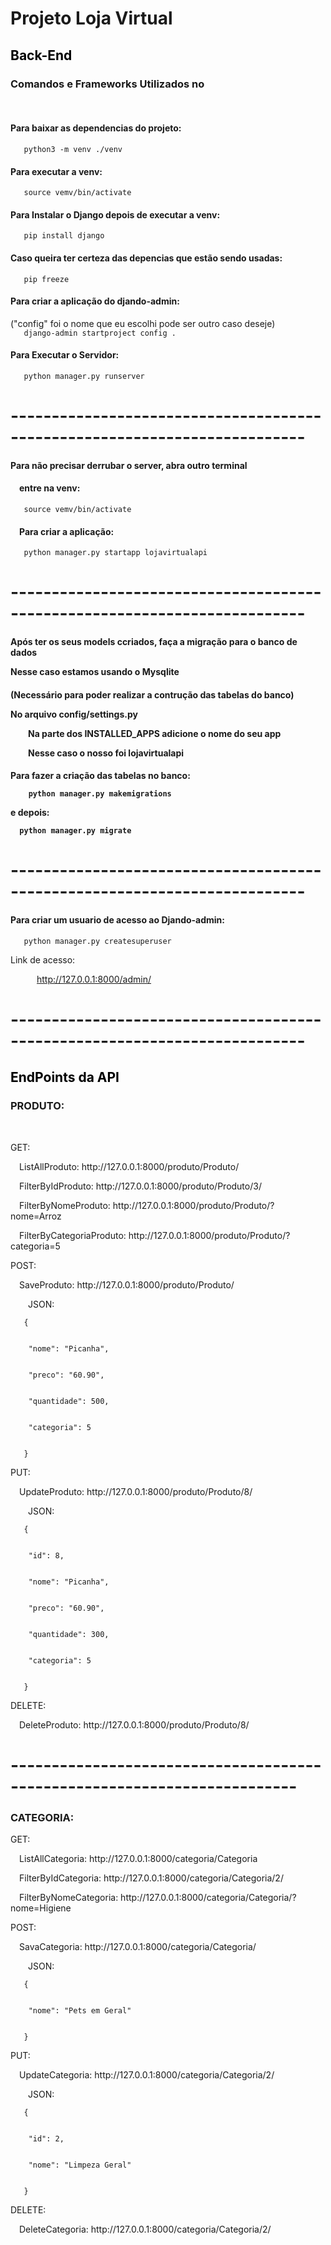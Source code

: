 <h1>Projeto Loja Virtual</h1>




<h2><font color="black">Back-End</font></h2>


<h3>Comandos e Frameworks Utilizados no</h3>
<br>
<h4>Para baixar as dependencias do projeto:</h4>
  <p><code>&emsp;&emsp;&emsp;python3 -m venv ./venv</code>

<h4>Para executar a venv:</h4>
  <p><code>&emsp;&emsp;&emsp;source vemv/bin/activate</code>


<h4>Para Instalar o Django depois de executar a venv:</h4>
  <p><code>&emsp;&emsp;&emsp;pip install django</code>

<h4>Caso queira ter certeza das depencias que estão sendo usadas:</h4>
  <p><code>&emsp;&emsp;&emsp;pip freeze</code>

<h4>Para criar a aplicação do djando-admin:</h4>
("config" foi o nome que eu escolhi pode ser outro caso deseje)
  <br><code>&emsp;&emsp;&emsp;django-admin startproject config .</code>

<h4>Para Executar o Servidor:</h4>
  <p><code>&emsp;&emsp;&emsp;python manager.py runserver</code>

# --------------------------------------------------------------------------

<h4>Para não precisar derrubar o server, abra outro terminal</h4>
<h4>&emsp;entre na venv:</h4>
  <p><code>&emsp;&emsp;&emsp;source vemv/bin/activate</code>

<h4>&emsp;Para criar a aplicação:</h4>
  <p><code>&emsp;&emsp;&emsp;python manager.py startapp lojavirtualapi</code>

# --------------------------------------------------------------------------

<h4>Após ter os seus models ccriados, faça a migração para o banco de dados
  <p>Nesse caso estamos usando o Mysqlite</h4>

<h4>(Necessário para poder realizar a contrução das tabelas do banco)
<p>No arquivo config/settings.py
  <p>&emsp;&emsp;Na parte dos INSTALLED_APPS adicione o nome do seu app
  <p>&emsp;&emsp;Nesse caso o nosso foi lojavirtualapi</h4>

<h4>Para fazer a criação das tabelas no banco:
  <p><code>&emsp;&emsp;&emsp;&emsp;python manager.py makemigrations</code>
<p>e depois:
  <p><code>&emsp;&emsp;python manager.py migrate</code></h4>

# --------------------------------------------------------------------------

<h4>Para criar um usuario de acesso ao Djando-admin:</h4>
  <p><code>&emsp;&emsp;&emsp;python manager.py createsuperuser</code>
  
  Link de acesso: 
    <p>&emsp;&emsp;&emsp;http://127.0.0.1:8000/admin/

# --------------------------------------------------------------------------

<h2><font color="black">EndPoints da API</font></h2>

<h3>PRODUTO:</h3>
<br>

GET:
  <p>&emsp;ListAllProduto: http://127.0.0.1:8000/produto/Produto/
  <p>&emsp;FilterByIdProduto: http://127.0.0.1:8000/produto/Produto/3/
  <p>&emsp;FilterByNomeProduto: http://127.0.0.1:8000/produto/Produto/?nome=Arroz
  <p>&emsp;FilterByCategoriaProduto: http://127.0.0.1:8000/produto/Produto/?categoria=5
  
POST:
  <p>&emsp;SaveProduto: http://127.0.0.1:8000/produto/Produto/
  <p>&emsp;&emsp;JSON:
  <code><p>&emsp;&emsp;&emsp;{
    <p>&emsp;&emsp;&emsp;&emsp;"nome": "Picanha",
    <p>&emsp;&emsp;&emsp;&emsp;"preco": "60.90",
    <p>&emsp;&emsp;&emsp;&emsp;"quantidade": 500,
    <p>&emsp;&emsp;&emsp;&emsp;"categoria": 5
  <p>&emsp;&emsp;&emsp;}</code>
    
PUT:
  <p>&emsp;UpdateProduto: http://127.0.0.1:8000/produto/Produto/8/
  <p>&emsp;&emsp;JSON:
  <code><p>&emsp;&emsp;&emsp;{
    <p>&emsp;&emsp;&emsp;&emsp;"id": 8,
    <p>&emsp;&emsp;&emsp;&emsp;"nome": "Picanha",
    <p>&emsp;&emsp;&emsp;&emsp;"preco": "60.90",
    <p>&emsp;&emsp;&emsp;&emsp;"quantidade": 300,
    <p>&emsp;&emsp;&emsp;&emsp;"categoria": 5
  <p>&emsp;&emsp;&emsp;}</code>
    
DELETE:
  <p>&emsp;DeleteProduto: http://127.0.0.1:8000/produto/Produto/8/
    

# -------------------------------------------------------------------------
<h3>CATEGORIA:</h3>

GET:
  <p>&emsp;ListAllCategoria: http://127.0.0.1:8000/categoria/Categoria
  <p>&emsp;FilterByIdCategoria: http://127.0.0.1:8000/categoria/Categoria/2/
  <p>&emsp;FilterByNomeCategoria: http://127.0.0.1:8000/categoria/Categoria/?nome=Higiene
  
POST:
  <p>&emsp;SavaCategoria: http://127.0.0.1:8000/categoria/Categoria/
  <p>&emsp;&emsp;JSON:
  <code><p>&emsp;&emsp;&emsp;{
    <p>&emsp;&emsp;&emsp;&emsp;"nome": "Pets em Geral"
  <p>&emsp;&emsp;&emsp;}</code>
    
PUT:
  <p>&emsp;UpdateCategoria: http://127.0.0.1:8000/categoria/Categoria/2/
  <p>&emsp;&emsp;JSON:
  <code><p>&emsp;&emsp;&emsp;{
    <p>&emsp;&emsp;&emsp;&emsp;"id": 2,
    <p>&emsp;&emsp;&emsp;&emsp;"nome": "Limpeza Geral"
  <p>&emsp;&emsp;&emsp;}</code>
    
DELETE:
  <p>&emsp;DeleteCategoria: http://127.0.0.1:8000/categoria/Categoria/2/






